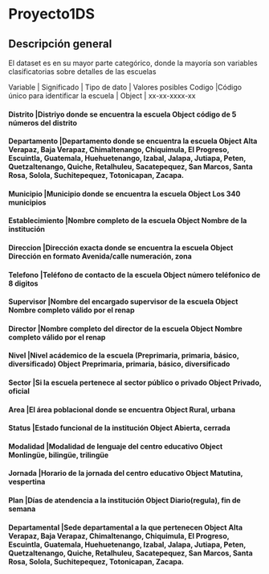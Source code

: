 # Proyecto1DS

## Descripción general
El dataset es en su mayor parte categórico, donde la mayoría son variables clasificatorias sobre detalles de las escuelas

 Variable	| Significado	| Tipo de dato |	Valores posibles
Codigo	|Código único para identificar la escuela |	Object |	xx-xx-xxxx-xx

#### Distrito	|Distriyo donde se encuentra la escuela	Object	código de 5 números del distrito
#### Departamento	|Departamento donde se encuentra la escuela	Object	Alta Verapaz, Baja Verapaz, Chimaltenango, Chiquimula, El Progreso, Escuintla, Guatemala, Huehuetenango, Izabal, Jalapa, Jutiapa, Peten, Quetzaltenango, Quiche, Retalhuleu, Sacatepequez, San Marcos, Santa Rosa, Solola, Suchitepequez, Totonicapan, Zacapa.
#### Municipio	|Municipio donde se encuentra la escuela	Object	Los 340 municipios
#### Establecimiento	|Nombre completo de la escuela	Object	Nombre de la institución
#### Direccion	|Dirección exacta donde se encuentra la escuela	Object	Dirección en formato Avenida/calle numeración, zona
#### Telefono	|Teléfono de contacto de la escuela	Object	número teléfonico de 8 digitos
#### Supervisor	|Nombre del encargado supervisor de la escuela	Object	Nombre completo válido por el renap
#### Director	|Nombre completo del director de la escuela	Object	Nombre completo válido por el renap
#### Nivel	|Nivel acádemico de la escuela (Preprimaria, primaria, básico, diversificado)	Object	Preprimaria, primaria, básico, diversificado
#### Sector	|Si la escuela pertenece al sector público o privado	Object	Privado, oficial
#### Area	|El área poblacional donde se encuentra	Object	Rural, urbana
#### Status	|Estado funcional de la institución	Object	Abierta, cerrada
#### Modalidad	|Modalidad de lenguaje del centro educativo	Object	Monlingüe, bilingüe, trilingüe
#### Jornada	|Horario de la jornada del centro educativo	Object	Matutina, vespertina
#### Plan	|Días de atendencia a la institución	Object	Diario(regula), fin de semana
#### Departamental	|Sede departamental a la que pertenecen	Object	Alta Verapaz, Baja Verapaz, Chimaltenango, Chiquimula, El Progreso, Escuintla, Guatemala, Huehuetenango, Izabal, Jalapa, Jutiapa, Peten, Quetzaltenango, Quiche, Retalhuleu, Sacatepequez, San Marcos, Santa Rosa, Solola, Suchitepequez, Totonicapan, Zacapa.
